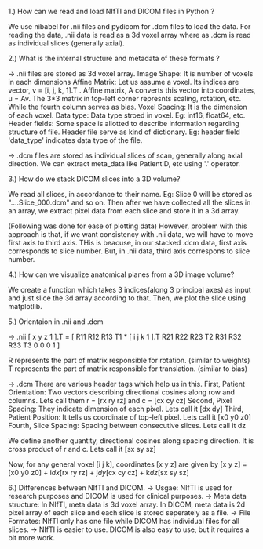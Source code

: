 1.) How can we read and load NIfTI and DICOM files in Python ?

We use nibabel for .nii files and pydicom for .dcm files to load the data. For reading the data, .nii data is read as a 3d voxel array where as .dcm is read as individual slices (generally axial).

2.) What is the internal structure and metadata of these formats ?

-> .nii files are stored as 3d voxel array.
Image Shape: It is number of voxels in each dimensions
Affine Matrix: Let us assume a voxel. Its indices are vector, v = [i, j, k, 1].T . Affine matrix, A converts this vector into coordinates, u = Av. The 3*3 matrix in top-left corner represnts scaling, rotation, etc. While the fourth column serves as bias.
Voxel Spacing: It is the dimension of each voxel.
Data type: Data type stroed in voxel. Eg: int16, float64, etc.
Header fields: Some space is allotted to describe information regarding structure of file. Header file serve as kind of dictionary. Eg: header field 'data_type' indicates data type of the file.

-> .dcm files are stored as individual slices of scan, generally along axial direction.
We can extract meta_data like PatientID, etc using '.' operator.

3.) How do we stack DICOM slices into a 3D volume?

We read all slices, in accordance to their name. Eg: Slice 0 will be stored as "....Slice_000.dcm" and so on.
Then after we have collected all the slices in an array, we extract pixel data from each slice and store it in a 3d array.

(Following was done for ease of plotting data)
However, problem with this approach is that, if we want consistency with .nii data, we will have to move first axis to third axis.
THis is beacuse, in our stacked .dcm data, first axis corresponds to slice number.
But, in .nii data, third axis correspons to slice number.

4.) How can we visualize anatomical planes from a 3D image volume?

We create a function which takes 3 indices(along 3 principal axes) as input and just slice the 3d array according to that. Then, we plot the slice using matplotlib.

5.) Orientaion in .nii and .dcm

-> .nii
[ x y z 1 ].T   = [ R11  R12  R13  T1      *  [ i j k 1 ].T
                    R21  R22  R23  T2
                    R31  R32  R33  T3
                    0    0    0    1   ] 

R represents the part of matrix responsible for rotation. (similar to weights)
T represents the part of matrix responsible for translation. (similar to bias)

-> .dcm
There are various header tags which help us in this.
First, Patient Orientation: Two vectors describing directional cosines along row and columns. Lets call them r = [rx ry rz] and c = [cx cy cz]
Second, Pixel Spacing: They indicate dimension of each pixel. Lets call it [dx dy]
Third, Patient Position: It tells us coordinate of top-left pixel. Lets call it [x0 y0 z0]
Fourth, Slice Spacing: Spacing between consecutive slices. Lets call it dz

We define another quantity, directional cosines along spacing direction. It is cross product of r and c. Lets call it [sx sy sz]

Now, for any general voxel [i j k], coordinates [x y z] are given by
[x y z] = [x0 y0 z0] + i*dx*[rx ry rz] + j*dy*[cx cy cz] + k*dz*[sx sy sz]

6.) Differences between NIfTI and DICOM.
-> Usgae: NIfTI is used for research purposes and DICOM is used for clinical purposes.
-> Meta data structure: In NIfTI, meta data is 3d voxel array. In DICOM, meta data is 2d pixel array of each slice and each slice is stored seperately as a file.
-> File Formates: NIfTI only has one file while DICOM has individual files for all slices.
-> NIfTI is easier to use. DICOM is also easy to use, but it requires a bit more work.
